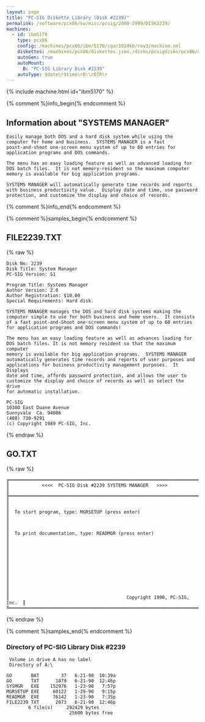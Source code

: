 ```yaml
---
layout: page
title: "PC-SIG Diskette Library (Disk #2239)"
permalink: /software/pcx86/sw/misc/pcsig/2000-2999/DISK2239/
machines:
  - id: ibm5170
    type: pcx86
    config: /machines/pcx86/ibm/5170/cga/1024kb/rev3/machine.xml
    diskettes: /machines/pcx86/diskettes.json,/disks/pcsigdisks/pcx86/diskettes.json
    autoGen: true
    autoMount:
      B: "PC-SIG Library Disk #2239"
    autoType: $date\r$time\rB:\rDIR\r
---
```


{% include machine.html id="ibm5170" %}

{% comment %}info_begin{% endcomment %}

## Information about "SYSTEMS MANAGER"

    Easily manage both DOS and a hard disk system while using the
    computer for home and business.  SYSTEMS MANAGER is a fast
    point-and-shoot one-screen menu system of up to 60 entries for
    application programs and DOS commands.
    
    The menu has an easy loading feature as well as advanced loading for
    DOS batch files.  It is not memory-resident so the maximum computer
    memory is available for big application programs.
    
    SYSTEMS MANAGER will automatically generate time records and reports
    with business productivity value.  Display date and time, use password
    protection, and customize the display and choice of records.
{% comment %}info_end{% endcomment %}

{% comment %}samples_begin{% endcomment %}

## FILE2239.TXT

{% raw %}
```
Disk No: 2239                                                           
Disk Title: System Manager                                              
PC-SIG Version: S1                                                      
                                                                        
Program Title: Systems Manager                                          
Author Version: 2.0                                                     
Author Registration: $10.00                                             
Special Requirements: Hard disk.                                        
                                                                        
SYSTEMS MANAGER manages the DOS and hard disk systems making the        
computer simple to use for both business and home users.  It consists   
of a fast point-and-Shoot one-screen menu system of up to 60 entries    
for application programs and DOS commands!                              
                                                                        
The menu has an easy loading feature as well as advances loading for    
DOS batch files. It is not memory resident so that the maximum computer 
memory is available for big application programs.  SYSTEMS MANAGER      
automatically generates time records and reports of user purposes and   
applications for business productivity management purposes.  It Displays
date and time, affords password protection, and allows the user to      
customize the display and choice of records as well as select the drive 
for automatic installation.                                             
                                                                        
PC-SIG                                                                  
1030D East Duane Avenue                                                 
Sunnyvale  Ca. 94086                                                    
(408) 730-9291                                                          
(c) Copyright 1989 PC-SIG, Inc.                                         
```
{% endraw %}

## GO.TXT

{% raw %}
```
╔═════════════════════════════════════════════════════════════════════════╗
║            <<<<  PC-SIG Disk #2239 SYSTEMS MANAGER   >>>>               ║
╠═════════════════════════════════════════════════════════════════════════╣
║                                                                         ║
║  To start program, type: MGRSETUP (press enter)                         ║
║                                                                         ║
║  To print documentation, type: READMGR (press enter)                    ║
║                                                                         ║
║                                                                         ║
║                                                                         ║
║                                                                         ║
║                                                                         ║
║                                           Copyright 1990, PC-SIG, Inc.  ║
╚═════════════════════════════════════════════════════════════════════════╝
```
{% endraw %}

{% comment %}samples_end{% endcomment %}

### Directory of PC-SIG Library Disk #2239

     Volume in drive A has no label
     Directory of A:\

    GO       BAT        37   6-21-90  10:39a
    GO       TXT      1079   6-21-90  12:46p
    SYSMGR   EXE    152976   1-23-90   7:57p
    MGRSETUP EXE     60122   1-29-90   9:15p
    READMGR  EXE     76142   1-23-90   7:35p
    FILE2239 TXT      2073   6-21-90  12:46p
            6 file(s)     292429 bytes
                           25600 bytes free

